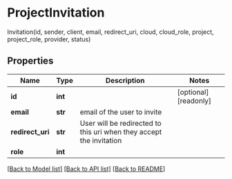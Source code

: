 # ProjectInvitation

Invitation(id, sender, client, email, redirect_uri, cloud, cloud_role, project, project_role, provider, status)
## Properties
Name | Type | Description | Notes
------------ | ------------- | ------------- | -------------
**id** | **int** |  | [optional] [readonly] 
**email** | **str** | email of the user to invite | 
**redirect_uri** | **str** | User will be redirected to this uri when they accept the invitation | 
**role** | **int** |  | 

[[Back to Model list]](../README.md#documentation-for-models) [[Back to API list]](../README.md#documentation-for-api-endpoints) [[Back to README]](../README.md)


